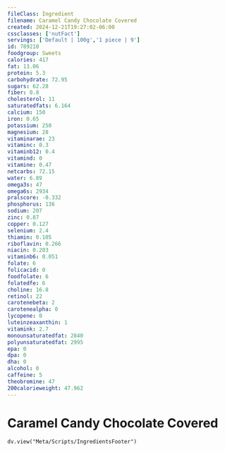 ```yaml
---
fileClass: Ingredient
filename: Caramel Candy Chocolate Covered
created: 2024-12-21T19:27:02-06:00
cssclasses: ['nutFact']
servings: ['Default | 100g','1 piece | 9']
id: 789210
foodgroup: Sweets
calories: 417
fat: 13.06
protein: 5.3
carbohydrate: 72.95
sugars: 62.28
fiber: 0.8
cholesterol: 11
saturatedfats: 6.164
calcium: 150
iron: 0.65
potassium: 250
magnesium: 28
vitaminarae: 23
vitaminc: 0.3
vitaminb12: 0.4
vitamind: 0
vitamine: 0.47
netcarbs: 72.15
water: 6.89
omega3s: 47
omega6s: 2934
pralscore: -0.332
phosphorus: 136
sodium: 207
zinc: 0.87
copper: 0.127
selenium: 2.4
thiamin: 0.105
riboflavin: 0.266
niacin: 0.203
vitaminb6: 0.051
folate: 6
folicacid: 0
foodfolate: 6
folatedfe: 6
choline: 16.8
retinol: 22
carotenebeta: 2
carotenealpha: 0
lycopene: 0
luteinzeaxanthin: 1
vitamink: 2.7
monounsaturatedfat: 2840
polyunsaturatedfat: 2995
epa: 0
dpa: 0
dha: 0
alcohol: 0
caffeine: 5
theobromine: 47
200calorieweight: 47.962
---
```


# Caramel Candy Chocolate Covered

```dataviewjs
dv.view("Meta/Scripts/IngredientsFooter")
```
